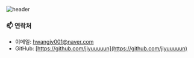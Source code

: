 ![header](https://capsule-render.vercel.app/api?type=waving&color=87CEFA&text=Jiyun+Github&fontColor=002244&fontSize=40&height=250&fontAlign=70&fontAlignY=30&font=Montserrat)

### 📫 연락처
- 이메일: [hwangjy001@naver.com](mailto:hwangjy001@naver.com)
- GitHub: [https://github.com/jiyuuuuun](https://github.com/jiyuuuuun)


